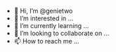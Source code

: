 - 👋 Hi, I’m @genietwo
- 👀 I’m interested in ...
- 🌱 I’m currently learning ...
- 💞️ I’m looking to collaborate on ...
- 📫 How to reach me ...

<!---
genietwo/genietwo is a ✨ special ✨ repository because its `README.md` (this file) appears on your GitHub profile.
You can click the Preview link to take a look at your changes.
--->
